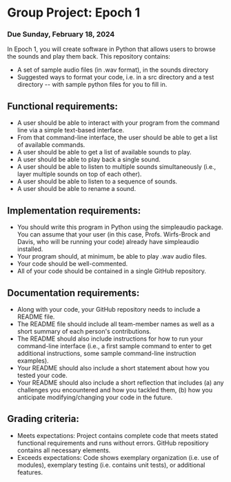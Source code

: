 # Group Project: Epoch 1
### Due Sunday, February 18, 2024

In Epoch 1, you will create software in Python that allows users to browse the sounds and play them back. This repository contains:
* A set of sample audio files (in .wav format), in the sounds directory
* Suggested ways to format your code, i.e. in a src directory and a test directory -- with sample python files for you to fill in.

## Functional requirements:
* A user should be able to interact with your program from the command line via a simple text-based interface.
* From that command-line interface, the user should be able to get a list of available commands.
* A user should be able to get a list of available sounds to play.
* A user should be able to play back a single sound.
* A user should be able to listen to multiple sounds simultaneously (i.e., layer multiple sounds on top of each other).
* A user should be able to listen to a sequence of sounds.
* A user should be able to rename a sound.

## Implementation requirements:
* You should write this program in Python using the simpleaudio package. You can assume that your user (in this case, Profs. Wirfs-Brock and Davis, who will be running your code) already have simpleaudio installed.
* Your program should, at minimum, be able to play .wav audio files.
* Your code should be well-commented.
* All of your code should be contained in a single GitHub repository.

## Documentation requirements:
* Along with your code, your GitHub repository needs to include a README file.
* The README file should include all team-member names as well as a short summary of each person's contributions.
* The README should also include instructions for how to run your command-line interface (i.e., a first sample command to enter to get additional instructions, some sample command-line instruction examples).
* Your README should also include a short statement about how you tested your code.
* Your README should also include a short reflection that includes (a) any challenges you encountered and how you tackled them, (b) how you anticipate modifying/changing your code in the future.

## Grading criteria:
* Meets expectations: Project contains complete code that meets stated functional requirements and runs  without errors. GitHub repositiory contains all necessary elements.
* Exceeds expectations: Code shows exemplary organization (i.e. use of modules), exemplary testing (i.e. contains unit tests), or additional features.


